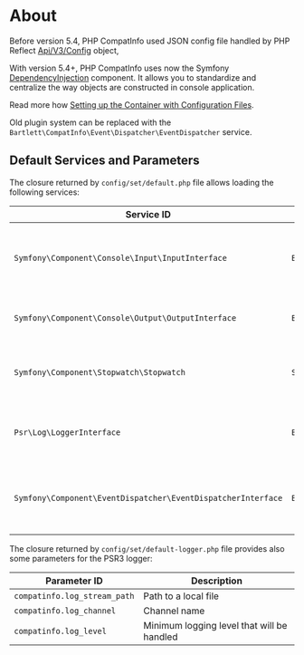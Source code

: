 <!-- markdownlint-disable MD013 -->
# About

Before version 5.4, PHP CompatInfo used JSON config file
handled by PHP Reflect [Api/V3/Config](https://github.com/llaville/php-reflect/blob/master/src/Bartlett/Reflect/Api/V3/Config.php) object,

With version 5.4+, PHP CompatInfo uses now the Symfony [DependencyInjection](https://symfony.com/components/DependencyInjection) component.
It allows you to standardize and centralize the way objects are constructed in console application.

Read more how [Setting up the Container with Configuration Files](https://symfony.com/doc/current/components/dependency_injection.html#setting-up-the-container-with-configuration-files).

Old plugin system can be replaced with the `Bartlett\CompatInfo\Event\Dispatcher\EventDispatcher` service.

## Default Services and Parameters

The closure returned by `config/set/default.php` file allows loading the following services:

| Service ID                                                    | Service Class                                                 | Description                                                      |
|---------------------------------------------------------------|---------------------------------------------------------------|------------------------------------------------------------------|
| `Symfony\Component\Console\Input\InputInterface`              | `Bartlett\CompatInfo\Console\Input\Input`                     | Represents an input coming from the CLI arguments                |
| `Symfony\Component\Console\Output\OutputInterface`            | `Bartlett\CompatInfo\Console\Output\Output`                   | Is the default class for all CLI output                          |
| `Symfony\Component\Stopwatch\Stopwatch`                       | `Symfony\Component\Stopwatch\Stopwatch`                       | Provides a way to profile your code analysis                     |
| `Psr\Log\LoggerInterface`                                     | `Bartlett\CompatInfo\Logger\DefaultLogger`                    | Provides a default PSR3 compatible logger                        |
| `Symfony\Component\EventDispatcher\EventDispatcherInterface`  | `Bartlett\CompatInfo\Event\Dispatcher\EventDispatcher`        | Dispatcher that handle all listeners attached by two subscribers |


The closure returned by `config/set/default-logger.php` file provides also some parameters for the PSR3 logger:

| Parameter ID                 | Description                                |
|------------------------------|--------------------------------------------|
| `compatinfo.log_stream_path` | Path to a local file                       |
| `compatinfo.log_channel`     | Channel name                               |
| `compatinfo.log_level`       | Minimum logging level that will be handled |
